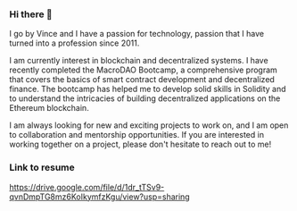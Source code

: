### Hi there 👋

<!--
**vinceferro/vinceferro** is a ✨ _special_ ✨ repository because its `README.md` (this file) appears on your GitHub profile.

Here are some ideas to get you started:

- 🔭 I’m currently working on ...
- 🌱 I’m currently learning ...
- 👯 I’m looking to collaborate on ...
- 🤔 I’m looking for help with ...
- 💬 Ask me about ...
- 📫 How to reach me: ...
- 😄 Pronouns: ...
- ⚡ Fun fact: ...
-->

I go by Vince and I have a passion for technology, passion that I have turned into a profession since 2011.

I am currently interest in blockchain and decentralized systems. I have recently completed the MacroDAO Bootcamp, a comprehensive program that covers the basics of smart contract development and decentralized finance. The bootcamp has helped me to develop solid skills in Solidity and to understand the intricacies of building decentralized applications on the Ethereum blockchain.

I am always looking for new and exciting projects to work on, and I am open to collaboration and mentorship opportunities. If you are interested in working together on a project, please don't hesitate to reach out to me!

### Link to resume

https://drive.google.com/file/d/1dr_tTSv9-qvnDmpTG8mz6KoIkymfzKgu/view?usp=sharing
